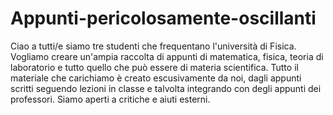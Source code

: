 # Appunti-pericolosamente-oscillanti
Ciao a tutti/e siamo tre studenti che frequentano l'università di Fisica. Vogliamo creare un'ampia raccolta di appunti di matematica, fisica, teoria di laboratorio e tutto quello che può essere di materia scientifica. Tutto il materiale che carichiamo è creato escusivamente da noi, dagli appunti scritti seguendo lezioni in classe e talvolta integrando con degli appunti dei professori. Siamo aperti a critiche e aiuti esterni. 
